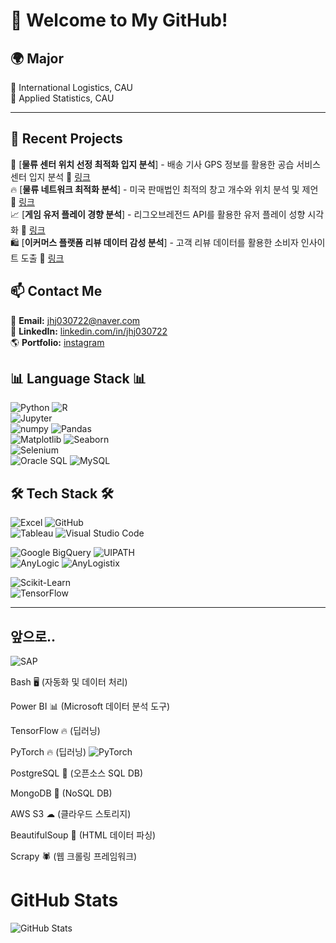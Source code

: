 
# 🚀 Welcome to My GitHub! 



## 🌍 Major
🔹 International Logistics, CAU  
🔹 Applied Statistics, CAU  
  
 

---

## 📌 Recent Projects
🚚 [**물류 센터 위치 선정 최적화 입지 분석**] - 배송 기사 GPS 정보를 활용한 공습 서비스 센터 입지 분석 🔗 [링크](https://github.com/jhj030722/2023-2)   
🔥 [**물류 네트워크 최적화 분석**] - 미국 판매법인 최적의 창고 개수와 위치 분석 및 제언 🔗 [링크](https://github.com/jhj030722/AI-/blob/main/%EB%AC%B8%EC%A0%9C2_%EC%BD%94%EB%93%9C%ED%8C%8C%EC%9D%BC.ipynb)   
📈 [**게임 유저 플레이 경향 분석**] - 리그오브레전드 API를 활용한 유저 플레이 성향 시각화  🔗 [링크](https://github.com/jhj030722/2024-2)  
🛍️ [**이커머스 플랫폼 리뷰 데이터 감성 분석**] - 고객 리뷰 데이터를 활용한 소비자 인사이트 도출 🔗 [링크](https://github.com/jhj030722/dartb-2024-1)


## 📫 Contact Me
📧 **Email:** jhj030722@naver.com            
💼 **LinkedIn:** [linkedin.com/in/jhj030722](https://linkedin.com/in/jhj030722)  
🌎 **Portfolio:** [instagram](https://yourportfolio.com)

## 📊 Language Stack 📊 
 
![Python](https://img.shields.io/badge/Python-563D7C?style=for-the-badge&logo=python&logoColor=white) 
![R](https://img.shields.io/badge/r-1572B6?style=for-the-badge&logo=r&logoColor=white)  
![Jupyter](https://img.shields.io/badge/Jupyter-F37626?style=for-the-badge&logo=jupyter&logoColor=white)  
![numpy](https://img.shields.io/badge/numpy-F7DF1E?style=for-the-badge&logo=numpy&logoColor=black)  ![Pandas](https://img.shields.io/badge/pandas-6DB33F?style=for-the-badge&logo=pandas&logoColor=white)  
![Matplotlib](https://img.shields.io/badge/Matplotlib-11557C?style=for-the-badge&logo=plotly&logoColor=white)  ![Seaborn](https://img.shields.io/badge/Seaborn-008080?style=for-the-badge&logo=plotly&logoColor=white)   
![Selenium](https://img.shields.io/badge/Selenium-43B02A?style=for-the-badge&logo=selenium&logoColor=white)  
![Oracle SQL](https://img.shields.io/badge/OracleSQL-F80000?style=for-the-badge&logo=ORACLE&logoColor=white)  ![MySQL](https://img.shields.io/badge/MySQL-4479A1?style=for-the-badge&logo=mysql&logoColor=white)  


## 🛠 Tech Stack 🛠  
![Excel](https://img.shields.io/badge/Excel-217346?style=for-the-badge&logo=microsoft-excel&logoColor=white)  ![GitHub](https://img.shields.io/badge/GitHub-181717?style=for-the-badge&logo=github&logoColor=white)  
![Tableau](https://img.shields.io/badge/Tableau-E97627?style=for-the-badge&logo=tableau&logoColor=white) 
![Visual Studio Code](https://img.shields.io/badge/VSCode-007ACC?style=for-the-badge&logo=visual-studio-code&logoColor=white)  

![Google BigQuery](https://img.shields.io/badge/Google_BigQuery-11557C?style=for-the-badge&logo=Google&logoColor=white) 
![UIPATH](https://img.shields.io/badge/uipath-F693E?style=for-the-badge&logo=uipath&logoColor=white)  
![AnyLogic](https://img.shields.io/badge/AnyLogic-006699?style=for-the-badge) 
![AnyLogistix](https://img.shields.io/badge/AnyLogistix-D73A49?style=for-the-badge)  
  

![Scikit-Learn](https://img.shields.io/badge/Scikit%20Learn-F7931E?style=for-the-badge&logo=scikit-learn&logoColor=white)  
![TensorFlow](https://img.shields.io/badge/TensorFlow-FF6F00?style=for-the-badge&logo=tensorflow&logoColor=white)  
 




---
## 앞으로..

![SAP](https://img.shields.io/badge/SAP-0FAAFF?style=for-the-badge&logo=sap&logoColor=white)  

Bash 🖥 (자동화 및 데이터 처리)

Power BI 📊 (Microsoft 데이터 분석 도구)

TensorFlow 🔥 (딥러닝)

PyTorch 🔥 (딥러닝) ![PyTorch](https://img.shields.io/badge/PyTorch-EE4C2C?style=for-the-badge&logo=pytorch&logoColor=white) 


PostgreSQL 🐘 (오픈소스 SQL DB)

MongoDB 🍃 (NoSQL DB)


AWS S3 ☁ (클라우드 스토리지)


BeautifulSoup 🍜 (HTML 데이터 파싱)

Scrapy 🕷 (웹 크롤링 프레임워크)


# GitHub Stats
![GitHub Stats](https://github-readme-stats.vercel.app/api?username=jhj030722&show_icons=true&theme=default)  
